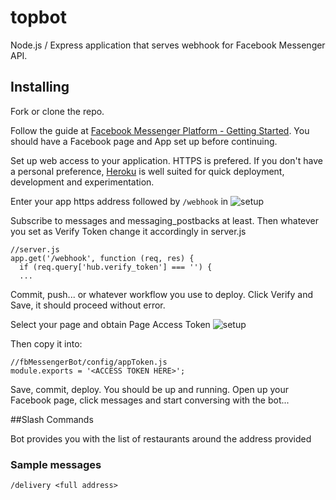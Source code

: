 # topbot

Node.js / Express application that serves webhook for Facebook Messenger API.


## Installing

Fork or clone the repo.

Follow the guide at [Facebook Messenger Platform - Getting Started](https://developers.facebook.com/docs/messenger-platform/quickstart). You should have a Facebook page and App set up before continuing.

Set up web access to your application. HTTPS is prefered. If you don't have a personal preference, [Heroku](https://www.heroku.com/) is well suited for quick deployment, development and experimentation.

Enter your app https address followed by ```/webhook``` in ![setup](https://scontent-amt2-1.xx.fbcdn.net/t39.2178-6/12057143_211110782612505_894181129_n.png)

Subscribe to messages and messaging_postbacks at least.
Then whatever you set as Verify Token change it accordingly in server.js
```
//server.js
app.get('/webhook', function (req, res) {
  if (req.query['hub.verify_token'] === '') {
  ...
```

Commit, push... or whatever workflow you use to deploy. Click Verify and Save, it should proceed without error.

Select your page and obtain Page Access Token
![setup](https://scontent-amt2-1.xx.fbcdn.net/t39.2178-6/12995543_1164810200226522_2093336718_n.png)

Then copy it into:
```
//fbMessengerBot/config/appToken.js
module.exports = '<ACCESS TOKEN HERE>';
```

Save, commit, deploy.
You should be up and running.
Open up your Facebook page, click messages and start conversing with the bot...


##Slash Commands

Bot provides you with the list of restaurants around the address provided

### Sample messages
```/delivery <full address>```


